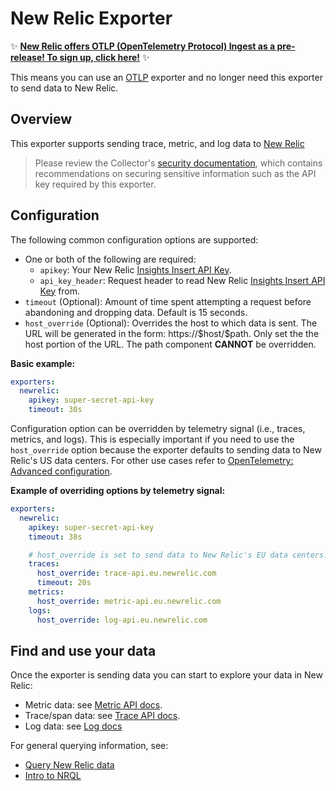 # New Relic Exporter

:sparkles: **[New Relic offers OTLP (OpenTelemetry Protocol) Ingest as a pre-release! To sign up, click here!](https://forms.gle/fa2pWcQxgVQYMggEA)** :sparkles:

This means you can use an [OTLP](https://github.com/open-telemetry/opentelemetry-collector/tree/main/exporter/otlpexporter) exporter and no longer need this exporter to send data to New Relic.

## Overview

This exporter supports sending trace, metric, and log data to [New Relic](https://newrelic.com/)

> Please review the Collector's [security
> documentation](https://github.com/open-telemetry/opentelemetry-collector/blob/main/docs/security.md),
> which contains recommendations on securing sensitive information such as the
> API key required by this exporter.

## Configuration

The following common configuration options are supported:

* One or both of the following are required:
  * `apikey`: Your New Relic [Insights Insert API Key](https://docs.newrelic.com/docs/insights/insights-data-sources/custom-data/send-custom-events-event-api#register).
  * `api_key_header`: Request header to read New Relic [Insights Insert API Key](https://docs.newrelic.com/docs/insights/insights-data-sources/custom-data/send-custom-events-event-api#register) from.
* `timeout` (Optional): Amount of time spent attempting a request before abandoning and dropping data. Default is 15 seconds.
* `host_override` (Optional): Overrides the host to which data is sent. The URL will be generated in the form:
  https://\$host/\$path. Only set the the host portion of the URL. The path component **CANNOT** be overridden.

**Basic example:**
```yaml
exporters:
  newrelic:
    apikey: super-secret-api-key
    timeout: 30s
```

Configuration option can be overridden by telemetry signal (i.e., traces,
metrics, and logs). This is especially important if you need to use the
`host_override` option because the exporter defaults to sending data to New
Relic's US data centers. For other use cases refer to
[OpenTelemetry: Advanced configuration](https://docs.newrelic.com/docs/integrations/open-source-telemetry-integrations/opentelemetry/opentelemetry-advanced-configuration#h2-change-endpoints).

**Example of overriding options by telemetry signal:**
```yaml
exporters:
  newrelic:
    apikey: super-secret-api-key
    timeout: 30s

    # host_override is set to send data to New Relic's EU data centers.
    traces:
      host_override: trace-api.eu.newrelic.com
      timeout: 20s
    metrics:
      host_override: metric-api.eu.newrelic.com
    logs:
      host_override: log-api.eu.newrelic.com
```

## Find and use your data

Once the exporter is sending data you can start to explore your data in New Relic:

- Metric data: see [Metric API docs](https://docs.newrelic.com/docs/data-ingest-apis/get-data-new-relic/metric-api/introduction-metric-api#find-data).
- Trace/span data: see [Trace API docs](https://docs.newrelic.com/docs/understand-dependencies/distributed-tracing/trace-api/introduction-trace-api#view-data).
- Log data: see [Log docs](https://docs.newrelic.com/docs/logs/log-management/ui-data/explore-your-data-log-analytics)

For general querying information, see:

- [Query New Relic data](https://docs.newrelic.com/docs/using-new-relic/data/understand-data/query-new-relic-data)
- [Intro to NRQL](https://docs.newrelic.com/docs/query-data/nrql-new-relic-query-language/getting-started/nrql-syntax-clauses-functions)
